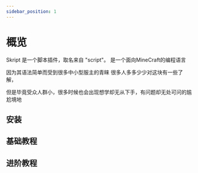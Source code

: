 ```yaml
---
sidebar_position: 1
---
```


# 概览

Skript 是一个脚本插件，取名来自 "script"。 是一个面向MineCraft的编程语言

因为其语法简单而受到很多中小型服主的青睐 很多人多多少少对这块有一些了解，

但是毕竟受众人群小，很多时候也会出现想学却无从下手，有问题却无处可问的尴尬境地

## 安装

## 基础教程

## 进阶教程